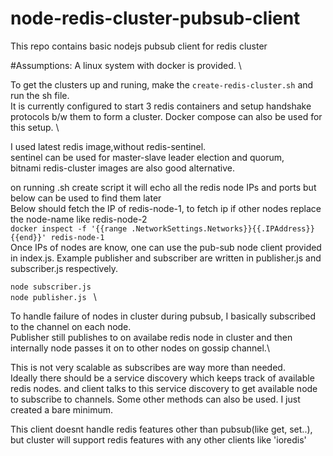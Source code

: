 # node-redis-cluster-pubsub-client
This repo contains basic nodejs pubsub client for redis cluster 


#Assumptions: A linux system with docker is provided. \

To get the clusters up and runing, make the `create-redis-cluster.sh` and run the sh file.\
It is currently configured to start 3 redis containers and setup handshake protocols b/w them to form a cluster. 
Docker compose can also be used for this setup. \

I used latest redis image,without redis-sentinel. \
sentinel can be used for master-slave leader election and quorum, \
bitnami redis-cluster images are also good alternative.

on running .sh create script it will echo all the redis node IPs and ports but below can be used to find them later\
Below should fetch the IP of redis-node-1, to fetch ip if other nodes replace the node-name like redis-node-2 \
``docker inspect -f '{{range .NetworkSettings.Networks}}{{.IPAddress}}{{end}}' redis-node-1  
``\
Once IPs of nodes are know, one can use the pub-sub node client provided in index.js. 
Example publisher and subscriber are written in publisher.js and subscriber.js respectively.

`node subscriber.js 
` \
`node publisher.js
` \

To handle failure of nodes in cluster during pubsub, I basically subscribed to the channel on each node. \
Publisher still publishes to on availabe redis node in cluster and then internally node passes it on to other nodes on gossip channel.\

This is not very scalable as subscribes are way more than needed. \
Ideally there should be a service discovery which keeps track of available redis nodes. and client talks to this service discovery to get available node to subscribe to channels. Some other methods can also be used. I just created a bare minimum.

This client doesnt handle redis features other than pubsub(like get, set..), but cluster will support redis features with any other clients like 'ioredis'
